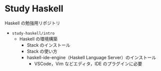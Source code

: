 # Study Haskell

Haskell の勉強用リポジトリ

- `study-haskell/intro`
  - Haskell の環境構築
    - Stack のインストール
    - Stack の使い方
    - haskell-ide-engine（Haskell Language Server）のインストール
      - VSCode，Vim などエディタ，IDE のプラグインに必要
